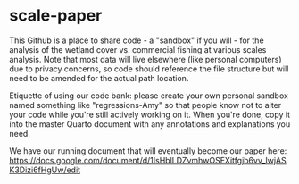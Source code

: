 # scale-paper
This Github is a place to share code - a "sandbox" if you will - for the analysis of the wetland cover vs. commercial fishing at various scales analysis.
Note that most data will live elsewhere (like personal computers) due to privacy concerns, so code should reference the file structure but will need to be amended for the actual path location.

Etiquette of using our code bank: please create your own personal sandbox named something like "regressions-Amy" so that people know not to alter your code while you're still actively working on it. 
When you're done, copy it into the master Quarto document with any annotations and explanations you need.

We have our running document that will eventually become our paper here: https://docs.google.com/document/d/1IsHblLDZvmhwOSEXitfgjb6vv_IwjASK3Dizi6fHgUw/edit
